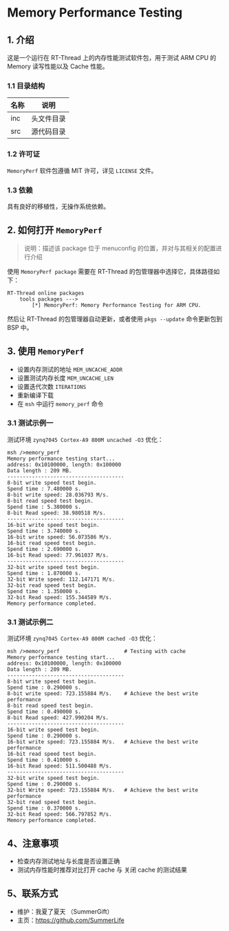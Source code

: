 # Memory Performance Testing

## 1. 介绍

这是一个运行在 RT-Thread 上的内存性能测试软件包，用于测试 ARM CPU 的 Memory 读写性能以及 Cache 性能。

### 1.1 目录结构

| 名称 | 说明 |
| ---- | ---- |
| inc  | 头文件目录 |
| src  | 源代码目录 |

### 1.2 许可证

`MemoryPerf` 软件包遵循 MIT 许可，详见 `LICENSE` 文件。

### 1.3 依赖

具有良好的移植性，无操作系统依赖。

## 2. 如何打开 `MemoryPerf`

> 说明：描述该 package 位于 menuconfig 的位置，并对与其相关的配置进行介绍

使用 `MemoryPerf package` 需要在 RT-Thread 的包管理器中选择它，具体路径如下：

```
RT-Thread online packages
    tools packages --->
        [*] MemoryPerf: Memory Performance Testing for ARM CPU.
```

然后让 RT-Thread 的包管理器自动更新，或者使用 `pkgs --update` 命令更新包到 BSP 中。

## 3. 使用 `MemoryPerf`

- 设置内存测试的地址 `MEM_UNCACHE_ADDR` 
- 设置测试内存长度 `MEM_UNCACHE_LEN`
- 设置迭代次数 `ITERATIONS`
- 重新编译下载
- 在 `msh` 中运行 `memory_perf` 命令

### 3.1 测试示例一

测试环境 `zynq7045 Cortex-A9 800M uncached -O3` 优化：

```shell
msh />memory_perf
Memory performance testing start...
address: 0x10100000, length: 0x100000
Data length : 209 MB.
--------------------------------------
8-bit write speed test begin.
Spend time : 7.480000 s.
8-bit write speed: 28.036793 M/s.
8-bit read speed test begin.
Spend time : 5.380000 s.
8-bit Read speed: 38.980518 M/s.
--------------------------------------
16-bit write speed test begin.
Spend time : 3.740000 s.
16-bit write speed: 56.073586 M/s.
16-bit read speed test begin.
Spend time : 2.690000 s.
16-bit Read speed: 77.961037 M/s.
--------------------------------------
32-bit write speed test begin.
Spend time : 1.870000 s.
32-bit Write speed: 112.147171 M/s.
32-bit read speed test begin.
Spend time : 1.350000 s.
32-bit Read speed: 155.344589 M/s.
Memory performance completed.
```

### 3.1 测试示例二

测试环境  `zynq7045 Cortex-A9 800M cached -O3`  优化：

```shell
msh />memory_perf                     # Testing with cache
Memory performance testing start...
address: 0x10100000, length: 0x100000
Data length : 209 MB.
--------------------------------------
8-bit write speed test begin.
Spend time : 0.290000 s.
8-bit write speed: 723.155884 M/s.    # Achieve the best write performance
8-bit read speed test begin.
Spend time : 0.490000 s.
8-bit Read speed: 427.990204 M/s.
--------------------------------------
16-bit write speed test begin.
Spend time : 0.290000 s.
16-bit write speed: 723.155884 M/s.   # Achieve the best write performance
16-bit read speed test begin.
Spend time : 0.410000 s.
16-bit Read speed: 511.500488 M/s.
--------------------------------------
32-bit write speed test begin.
Spend time : 0.290000 s.
32-bit Write speed: 723.155884 M/s.   # Achieve the best write performance
32-bit read speed test begin.
Spend time : 0.370000 s.
32-bit Read speed: 566.797852 M/s.
Memory performance completed.
```

## 4、注意事项

- 检查内存测试地址与长度是否设置正确
- 测试内存性能时推荐对比打开 cache 与 关闭 cache 的测试结果

## 5、联系方式

* 维护：我夏了夏天 （SummerGift）
* 主页：https://github.com/SummerLife
